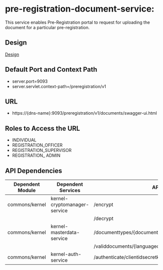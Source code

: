# pre-registration-document-service:

This service enables Pre-Registration portal to request for uploading the document for a particular pre-registration.

 

## Design

[Design](https://github.com/mosip/pre-registration/blob/master/design/pre-registration/pre-registration-document-service.md)

 

## Default Port and Context Path

  * server.port=9093
  * server.servlet.context-path=/preregistration/v1



## URL

* https://{dns-name}:9093/preregistration/v1/documents/swagger-ui.html 

## Roles to Access the URL

* INDIVIDUAL
* REGISTRATION_OFFICER
* REGISTRATION_SUPERVISOR
* REGISTRATION_ ADMIN



## API Dependencies
	
|Dependent Module |  Dependent Services  | API |
| ------------- | ------------- | ------------- |
| commons/kernel | kernel-cryptomanager-service | /encrypt |
|  |  | /decrypt |
| commons/kernel  | kernel-masterdata-service  | /documenttypes/{documentcategorycode}/{langcode}|
|  |   | /validdocuments/{languagecode} |
| commons/kernel | kernel-auth-service | /authenticate/clientidsecretkey |
